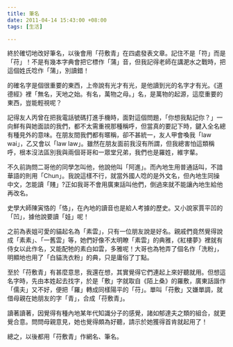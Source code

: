 ```yaml
---
title: 筆名
date: 2011-04-14 15:43:00 +08:00
tags: [生活]

---
```


終於確切地改好筆名，以後會用「苻敷青」在四處發表文章。記住不是「符」而是「苻」！不是有幾本字典會把它標作「蒲」音，但我記得老師在講淝水之戰時，把這個姓氏唸作「蒲」，別讀錯！  
  
的確名字是個很重要的東西，上帝說有光才有光，是他讀到光的名字才有光。《道德經》裡「無名，天地之始。有名，萬物之母。」名，是萬物的起源，這麼重要的東西，豈能輕視呢？  
  
記得友人丙曾在把我電話號碼打進手機時，面對這個問題，「你想我點記你？」一向鮮有與她面談的我們，都不太需重視那種稱呼，但當真的要記下時，鍵入全名總有種見外的意味。在朋友間我們都有暱稱，卻不甚統一，友人甲會喚我「law wai」，乙又會以「law law」。雖然在朋友面前我沒有所謂，但我總害怕這類稱呼，根本沒法區別我與兩個哥哥和一眾堂兄弟，我們也是羅姓，維字輩。  
  
不久前詢問二哥他的同學怎叫他，他說他叫「阿進」。而內地生用普通話叫，不諳華語的則用「Chun」。我說這樣不行，就當外國人唸的是外文名，但內地生同操中文，怎能讀「賤」?正如我哥不會用廣東話叫他們，倒過來就不能讓內地生給他再改名。  
  
史學大師陳寅恪的「恪」，在內地的讀音也是給人考據的歷史。又小說家賈平凹的「凹」，據他說要讀「娃」呢！  
  
之前為表姐可愛的貓起名為「素雲」，只有一位朋友說是好名。親戚們竟然覺得說成「素素」、「一舊雲」等，她們好像不太明瞭「素雲」的典雅，《紅樓夢》裡就有侍女以此作名，又能配牠的素白如雲，多雅呢！大哥也為牠弄了個名作「洗粉」，明顯地也用了「白貓洗衣粉」的典，只是庸俗了丁點。  
  
至於「苻敷青」有甚麼意思，我還在想，其實覺得它們連起上來好聽就用。但想這名字時，先由本姓起去找字，於是「敷」字就取自《陌上桑》的羅敷，廣東話諧作「儒夫」又不好，便把「羅」轉成同樣陽平的「苻」。單叫「苻敷」又嫌單調，就借母親在她朋友的字「青」，合成「苻敷青」。  
  
讀著讀著，因覺得有種內地某年代知識分子的感覺，諸如郁達夫之類的組合，就更覺合意。問問母親意見，她也覺得頗為好聽，請示於她獲得首肯就起用了！  
  
總之，以後都用「苻敷青」作網名、筆名。
